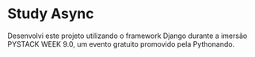 # Study Async

Desenvolvi este projeto utilizando o framework Django durante a imersão PYSTACK WEEK 9.0, um evento gratuito promovido pela Pythonando.
